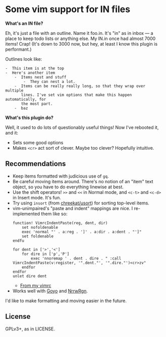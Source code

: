 Some vim support for IN files
=============================

**What's an IN file?**

Eh, it's just a file with an outline. Name it foo.in. It's "in" as in inbox
— a place to keep todo lists or anything else. My IN.in once had almost 7000
items! Crap! (It's down to 3000 now, but hey, at least I know this plugin
is performant.)

Outlines look like:

    -  This item is at the top
    -  Here's another item
        -  Items nest and stuff
            -  They can nest a lot.
        -  Items can be really really long, so that they wrap over multiple
           lines. I've set vim options that make this happen automatically, for
           the most part.
        -  baz

**What's this plugin do?**

Well, it used to do lots of questionably useful things! Now I've rebooted it,
and it:

* Sets some good options
* Makes `<cr>` act sort of clever. Maybe too clever? Hopefully intuitive.

Recommendations
--------------

* Keep items formatted with judicious use of `gq`.
* Be careful moving items around. There's no notion of an "item" text
  object, so you have to do everything linewise at best.
* Use the shift operators! `>>` and `<<` in Normal mode, and `<c-t>` and
  `<c-d>` in Insert mode. It's fun.
* Try using `insort` (from [chreekat/usort](https://github.com/chreekat/usort))
  for sorting top-level items.
* vim-unimpaired's "paste and indent" mappings are nice. I re-implemented them
  like so:
  ```vim
  function! VimrcIndentPaste(reg, dent, dir)
      set nofoldenable
      exec 'normal "' . a:reg . ']' . a:dir . a:dent . "']"
      set foldenable
  endfu

  for dent in ['>','<']
      for dire in ['p','P']
          exec 'nnoremap ' . dent . dire . " :call VimrcIndentPaste(v:register, '".dent."', '".dire."')<cr>zv"
      endfor
  endfor
  unlet dire dent
  ```
    *  [From my vimrc](https://github.com/chreekat/bDotfiles/blob/699b416a3ece2a0e3d2f9c5277d02db8352c387f/vimrc#L117-L129)
* Works well with [Goyo](https://github.com/junegunn/goyo.vim) and [NrrwRgn](https://github.com/chrisbra/NrrwRgn).

I'd like to make formatting and moving easier in the future.

License
-------

GPLv3+, as in LICENSE.
